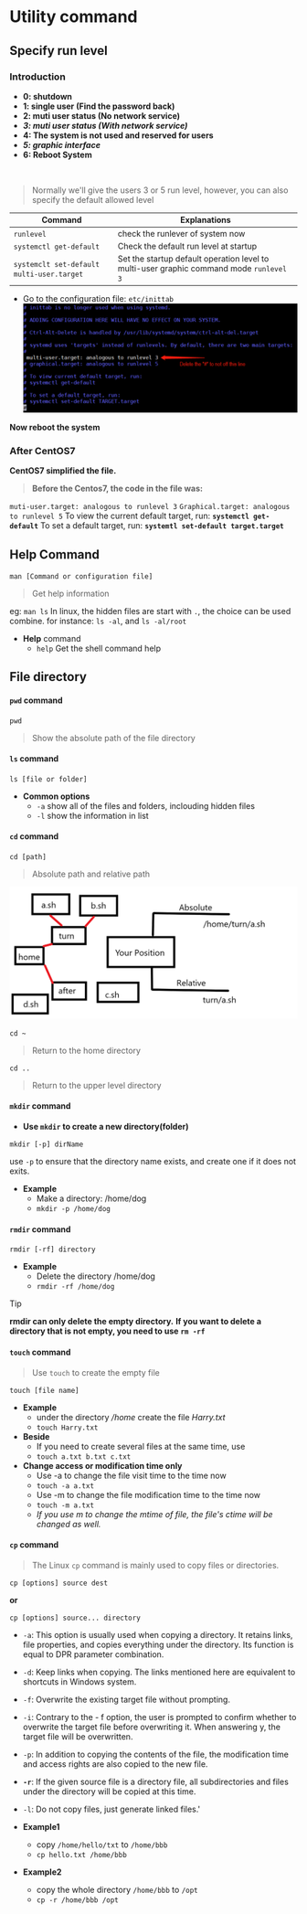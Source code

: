 # Utility command

## Specify run level

### Introduction
- **0: shutdown**
- **1: single user (Find the password back)**
- **2: muti user status (No network service)**
- **_3: muti user status (With network service)_**
- **4: The system is not used and reserved for users**
- _**5: graphic interface**_
- **6: Reboot System**
</br> 

> Normally we'll give the users 3 or 5 run level, however, you can also specify the default allowed level

|**Command**|**Explanations**|
|----|----|
|`runlevel`|check the runlever of system now|
|`systemctl get-default`|Check the default run level at startup|
|`systemclt set-default multi-user.target`|Set the startup default operation level to multi-user graphic command mode `runlevel 3`|

- Go to the configuration file: `etc/inittab`
![](1.png)

**Now reboot the system**

### After CentOS7
**CentOS7 simplified the file.**
> **Before the Centos7, the code in the file was:**


`muti-user.target: analogous to runlevel 3`
`Graphical.target: analogous to runlevel 5`
To view the current default target, run:
**`systemctl get-default`**
To set a default target, run:
**`systemtl set-default target.target`**

## Help Command

```Linux
man [Command or configuration file]
```
> Get help information

eg: `man ls`
In linux, the hidden files are start with `.`, the choice can be used combine.
for instance: `ls -al`, and `ls -al/root`

- **Help** command
  - `help` Get the shell command help

## File directory
#### `pwd` command
```Linux
pwd
```
> Show the absolute path of the file directory

#### `ls` command
```linux
ls [file or folder]
```
- **Common options**
  - `-a` show all of the files and folders, inclouding hidden files
  - `-l` show the information in list

#### `cd` command
```Linux
cd [path]
```
> Absolute path and relative path

![](2.png)

```Linux
cd ~
```
> Return to the home directory

```Linux
cd ..
```
> Return to the upper level directory

#### `mkdir` command
- **Use `mkdir` to create a new directory(folder)**

```Linux
mkdir [-p] dirName
```
use `-p` to ensure that the directory name exists, and create one if it does not exits.

- **Example**
  - Make a directory: /home/dog
  - `mkdir -p /home/dog`

#### `rmdir` command

```Linux
rmdir [-rf] directory
```
- **Example**
  - Delete the directory /home/dog
  - `rmdir -rf /home/dog`

> [!TIP]
> **rmdir can only delete the empty directory.**
> **If you want to delete a directory that is not empty, you need to use `rm -rf`**

#### `touch` command

> Use `touch` to create the empty file

```Linux
touch [file name]
```
- **Example**
  - under the directory _/home_ create the file _Harry.txt_
  - `touch Harry.txt`
- **Beside**
  - If you need to create several files at the same time, use
  - `touch a.txt b.txt c.txt`
- **Change access or modification time only**
  - Use -a to change the file visit time to the time now
  - `touch -a a.txt`
  - Use -m to change the file modification time to the time now
  - `touch -m a.txt`
  - _If you use m to change the mtime of file, the file's ctime will be changed as well._

#### `cp` command
> The Linux `cp` command is mainly used to copy files or directories.

```Linux
cp [options] source dest
```
**or**
```Linux
cp [options] source... directory
```
- `-a`: This option is usually used when copying a directory. It retains links, file properties, and copies everything under the directory. Its function is equal to DPR parameter combination.
- `-d`: Keep links when copying. The links mentioned here are equivalent to shortcuts in Windows system.
- `-f`: Overwrite the existing target file without prompting.
- `-i`: Contrary to the - f option, the user is prompted to confirm whether to overwrite the target file before overwriting it. When answering y, the target file will be overwritten.
- `-p`: In addition to copying the contents of the file, the modification time and access rights are also copied to the new file.
- **`-r`**: If the given source file is a directory file, all subdirectories and files under the directory will be copied at this time.
- `-l`: Do not copy files, just generate linked files.' 

- **Example1**
  - copy `/home/hello/txt` to `/home/bbb`
  - `cp hello.txt /home/bbb`
- **Example2**
  - copy the whole directory `/home/bbb` to `/opt`
  - `cp -r /home/bbb /opt`



